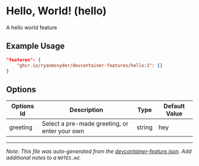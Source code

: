 
# Hello, World! (hello)

A hello world feature

## Example Usage

```json
"features": {
    "ghcr.io/ryanmsnyder/devcontainer-features/hello:1": {}
}
```

## Options

| Options Id | Description | Type | Default Value |
|-----|-----|-----|-----|
| greeting | Select a pre-made greeting, or enter your own | string | hey |



---

_Note: This file was auto-generated from the [devcontainer-feature.json](https://github.com/ryanmsnyder/devcontainer-features/blob/main/src/hello/devcontainer-feature.json).  Add additional notes to a `NOTES.md`._
